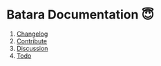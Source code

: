 
# Batara Documentation 😇

1. [Changelog][changelog-url]
2. [Contribute][contribute-url]
3. [Discussion][discussion-url]
4. [Todo][todo-url]

[changelog-url]: https://github.com/idaman-id/batara/blob/master/doc/CHANGELOG.MD
[contribute-url]: https://github.com/idaman-id/batara/blob/master/doc/CONTRIBUTE.MD
[discussion-url]: https://github.com/idaman-id/batara/blob/master/doc/DISCUSSION.MD
[todo-url]: https://github.com/idaman-id/batara/blob/master/doc/TODO.MD
